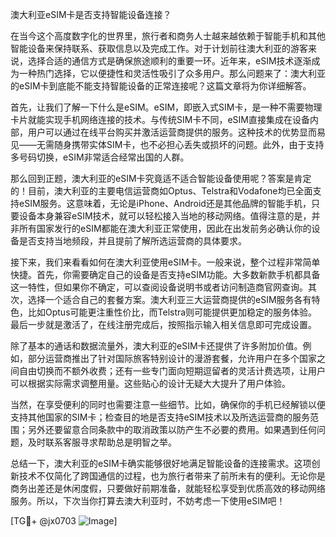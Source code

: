 澳大利亚eSIM卡是否支持智能设备连接？

在当今这个高度数字化的世界里，旅行者和商务人士越来越依赖于智能手机和其他智能设备来保持联系、获取信息以及完成工作。对于计划前往澳大利亚的游客来说，选择合适的通信方式是确保旅途顺利的重要一环。近年来，eSIM技术逐渐成为一种热门选择，它以便捷性和灵活性吸引了众多用户。那么问题来了：澳大利亚的eSIM卡到底能不能支持智能设备的正常连接呢？这篇文章将为你详细解答。

首先，让我们了解一下什么是eSIM。eSIM，即嵌入式SIM卡，是一种不需要物理卡片就能实现手机网络连接的技术。与传统SIM卡不同，eSIM直接集成在设备内部，用户可以通过在线平台购买并激活运营商提供的服务。这种技术的优势显而易见——无需随身携带实体SIM卡，也不必担心丢失或损坏的问题。此外，由于支持多号码切换，eSIM非常适合经常出国的人群。

那么回到正题，澳大利亚的eSIM卡究竟适不适合智能设备使用呢？答案是肯定的！目前，澳大利亚的主要电信运营商如Optus、Telstra和Vodafone均已全面支持eSIM服务。这意味着，无论是iPhone、Android还是其他品牌的智能手机，只要设备本身兼容eSIM技术，就可以轻松接入当地的移动网络。值得注意的是，并非所有国家发行的eSIM都能在澳大利亚正常使用，因此在出发前务必确认你的设备是否支持当地频段，并且提前了解所选运营商的具体要求。

接下来，我们来看看如何在澳大利亚使用eSIM卡。一般来说，整个过程非常简单快捷。首先，你需要确定自己的设备是否支持eSIM功能。大多数新款手机都具备这一特性，但如果你不确定，可以查阅设备说明书或者访问制造商官网查询。其次，选择一个适合自己的套餐方案。澳大利亚三大运营商提供的eSIM服务各有特色，比如Optus可能更注重性价比，而Telstra则可能提供更加稳定的服务体验。最后一步就是激活了，在线注册完成后，按照指示输入相关信息即可完成设置。

除了基本的通话和数据流量外，澳大利亚的eSIM卡还提供了许多附加价值。例如，部分运营商推出了针对国际旅客特别设计的漫游套餐，允许用户在多个国家之间自由切换而不额外收费；还有一些专门面向短期逗留者的灵活计费选项，让用户可以根据实际需求调整用量。这些贴心的设计无疑大大提升了用户体验。

当然，在享受便利的同时也需要注意一些细节。比如，确保你的手机已经解锁以便支持其他国家的SIM卡；检查目的地是否支持eSIM技术以及所选运营商的服务范围；另外还要留意合同条款中的取消政策以防产生不必要的费用。如果遇到任何问题，及时联系客服寻求帮助总是明智之举。

总结一下，澳大利亚的eSIM卡确实能够很好地满足智能设备的连接需求。这项创新技术不仅简化了跨国通信的过程，也为旅行者带来了前所未有的便利。无论你是商务出差还是休闲度假，只要做好前期准备，就能轻松享受到优质高效的移动网络服务。所以，下次当你打算去澳大利亚时，不妨考虑一下使用eSIM吧！

[TG💪+ @jx0703 ![Image](https://github.com/user-attachments/assets/dbca1d08-cadb-493c-b0ec-ad6f7a83f270)]